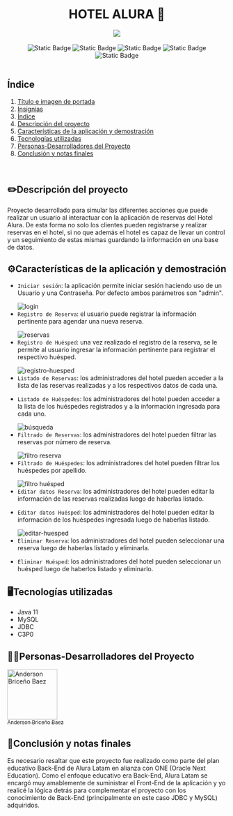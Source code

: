 <h1 align="center" id="titulo-e-imagen-de-portada"> HOTEL ALURA 🏨</h1>

<div align="center" id="titulo-e-imagen-de-portada">
        <img src="https://github.com/abriceno221/Hotel-Alura/assets/132310492/356c1fe3-af2e-4c5c-971e-58f0c26ccf2b">
</div>
<br>

<div align = "center" id="insignias">
    <span style="display: inline-block;">
        <img alt="Static Badge" src="https://img.shields.io/badge/release%20date-september2023-green">
        <img alt="Static Badge" src="https://img.shields.io/badge/JavaSE11-purple">
        <img alt="Static Badge" src="https://img.shields.io/badge/maven-v3.7.0-darkblue">
        <img alt="Static Badge" src="https://img.shields.io/badge/c3p0-v0.9.5.5-green">
        <img alt="Static Badge" src="https://img.shields.io/badge/status-finished-red">
    </span>
</div>

<br>

<h2 id="indice">Índice</h2>

<ol>
    <li><a href="#titulo-e-imagen-de-portada">Título e imagen de portada</a></li>
    <li><a href="#insignias">Insignias</a></li>
    <li><a href="#indice">Índice</a></li>
    <li><a href="#descripcion-del-proyecto">Descripción del proyecto</a></li>
    <li><a href="#caracteristicas-de-la-aplicacion-y-demostracion">Características de la aplicación y demostración</a></li>
    <li><a href="#tecnologias-utilizadas">Tecnologías utilizadas</a></li>
    <li><a href="#personas-desarrolladores-del-proyecto">Personas-Desarrolladores del Proyecto</a></li>
    <li><a href="#conclusion-y-notas-finales">Conclusión y notas finales</a></li>
</ol>

<br>
<h2 id="descripcion-del-proyecto">✏️Descripción del proyecto</h2>
Proyecto desarrollado para simular las diferentes acciones que puede realizar un usuario al interactuar con la aplicación de reservas del Hotel Alura. 
De esta forma no solo los clientes pueden registrarse y realizar reservas en el hotel, si no que además el hotel es capaz de llevar un control y un seguimiento de estas mismas guardando la información en 
una base de datos.

<h2 id="caracteristicas-de-la-aplicacion-y-demostracion">⚙️Características de la aplicación y demostración</h2>
<ul>
    <li><code>Iniciar sesión</code>: la aplicación permite iniciar sesión haciendo uso de un Usuario y una Contraseña. Por defecto ambos parámetros son "admin".
      <p></p>
      <img alt="login" src="https://github.com/abriceno221/Hotel-Alura/assets/132310492/ce93a136-54ae-4133-9e96-bc7a5d93234b">
    </li>
    <li><code>Registro de Reserva</code>: el usuario puede registrar la información pertinente para agendar una nueva reserva.
      <p></p>
      <img alt="reservas" src="https://github.com/abriceno221/Hotel-Alura/assets/132310492/630269d9-b925-4208-9d64-a1551727e6b0">
    </li>
    <li><code>Registro de Huésped</code>: una vez realizado el registro de la reserva, se le permite al usuario ingresar la información pertinente para registrar el respectivo huésped.
      <p></p>
      <img alt="registro-huesped" src="https://github.com/abriceno221/Hotel-Alura/assets/132310492/ee6df56c-e870-4757-a8dc-744a2bd1f56c">
    </li>
    <li><code>Listado de Reservas</code>: los administradores del hotel pueden acceder a la lista de las reservas realizadas y a los respectivos datos de cada una.
      <p></p>
    </li>
    <li><code>Listado de Huéspedes</code>: los administradores del hotel pueden acceder a la lista de los huéspedes registrados y a la información ingresada para cada uno.
      <p></p>
     <img alt="búsqueda" src="https://github.com/abriceno221/Hotel-Alura/assets/132310492/4a7af12d-7e47-42fe-b179-040355800ba4">
    </li>
    <li><code>Filtrado de Reservas</code>: los administradores del hotel pueden filtrar las reservas por número de reserva.
      <p></p>
      <img alt="filtro reserva" src="https://github.com/abriceno221/Hotel-Alura/assets/132310492/abbdf415-d780-4a1d-ad9a-d66dca8880c9">
    </li>
    <li><code>Filtrado de Huéspedes</code>: los administradores del hotel pueden filtrar los huéspedes por apellido.
      <p></p>
      <img alt="filtro huésped" src="https://github.com/abriceno221/Hotel-Alura/assets/132310492/2591ec5c-3412-4528-8828-de94d9e2320b">
    </li>
    <li><code>Editar datos Reserva</code>: los administradores del hotel pueden editar la información de las reservas realizadas luego de haberlas listado.
      <p></p>
    </li>
    <li><code>Editar datos Huésped</code>: los administradores del hotel pueden editar la información de los huéspedes ingresada luego de haberlas listado.
      <p></p>
      <img alt="editar-huesped" src="https://github.com/abriceno221/Hotel-Alura/assets/132310492/2af2ac8d-3634-40ad-b4c0-83e954f5c55f">
    </li>
    <li><code>Eliminar Reserva</code>: los administradores del hotel pueden seleccionar una reserva luego de haberlas listado y eliminarla.
      <p></p>
    </li>
    <li><code>Eliminar Huésped</code>: los administradores del hotel pueden seleccionar un huésped luego de haberlos listado y eliminarlo.
      <p></p>
    </li> 
</ul>

<h2 id="tecnologias-utilizadas">🖥️Tecnologías utilizadas</h2>
<ul>
    <li>Java 11</li>
    <li>MySQL</li>
    <li>JDBC</li>
    <li>C3P0</li>
</ul>
  
<h2 id="personas-desarrolladores-del-proyecto">🧑‍💻Personas-Desarrolladores del Proyecto</h2>
<a href="https://github.com/abriceno221">
  <img src="https://github.com/abriceno221/Conversor/assets/132310492/49dac16e-fb44-4779-bff7-05ac8593aee4" width="115" alt="Anderson Briceño Baez">
  <br>
  <sub>Anderson Briceño Baez</sub>
</a>

<h2 id="conclusion-y-notas-finales">📜Conclusión y notas finales</h2>
Es necesario resaltar que este proyecto fue realizado como parte del plan educativo Back-End de Alura Latam en alianza con ONE (Oracle Next Education). Como el enfoque educativo era Back-End, Alura Latam
se encargó muy amablemente de suministrar el Front-End de la aplicación y yo realicé la lógica detrás para complementar el proyecto con los conocimiento de Back-End (principalmente en este caso JDBC y MySQL) adquiridos.



